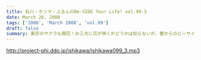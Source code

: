 ```yaml
---
title: 石川・ホンマ・ぶるんのBe-SIDE Your Life! vol.99-3
date: March 26, 2008
tags: ['2008', 'March 2008', 'vol.99']
draft: false
summary: 東京のサクラも開花！お三方に花が咲くかどうかは知らないが、春からのビーサイもよろしくお願いします。あっ！！・・・向かいのビルの踊り場で喫煙している人々が、スタジオを怪訝な表情で見ている・・・NAMAE
---
```


http://project-phi.ddo.jp/ishikawa/ishikawa099_3.mp3